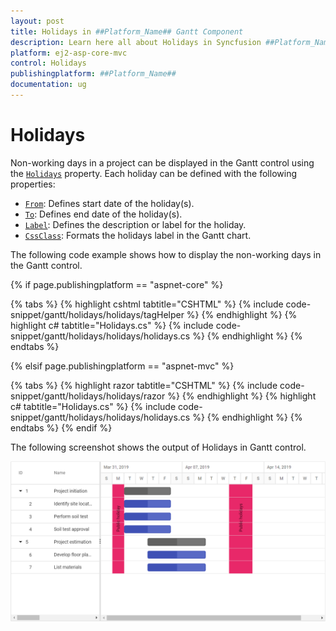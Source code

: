 ```yaml
---
layout: post
title: Holidays in ##Platform_Name## Gantt Component
description: Learn here all about Holidays in Syncfusion ##Platform_Name## Gantt component of Syncfusion Essential JS 2 and more.
platform: ej2-asp-core-mvc
control: Holidays
publishingplatform: ##Platform_Name##
documentation: ug
---
```



# Holidays

Non-working days in a project can be displayed in the Gantt control using the [`Holidays`](https://help.syncfusion.com/cr/aspnetcore-js2/Syncfusion.EJ2.Gantt.Gantt.html#Syncfusion_EJ2_Gantt_Gantt_Holidays) property. Each holiday can be defined with the following properties:

* [`From`](https://help.syncfusion.com/cr/aspnetcore-js2/Syncfusion.EJ2.Gantt.GanttHoliday.html#Syncfusion_EJ2_Gantt_GanttHoliday_From): Defines start date of the holiday(s).
* [`To`](https://help.syncfusion.com/cr/aspnetcore-js2/Syncfusion.EJ2.Gantt.GanttHoliday.html#Syncfusion_EJ2_Gantt_GanttHoliday_To): Defines end date of the holiday(s).
* [`Label`](https://help.syncfusion.com/cr/aspnetcore-js2/Syncfusion.EJ2.Gantt.GanttHoliday.html#Syncfusion_EJ2_Gantt_GanttHoliday_Label): Defines the description or label for the holiday.
* [`CssClass`](https://help.syncfusion.com/cr/aspnetcore-js2/Syncfusion.EJ2.Gantt.GanttHoliday.html#Syncfusion_EJ2_Gantt_GanttHoliday_CssClass): Formats the holidays label in the Gantt chart.

The following code example shows how to display the non-working days in the Gantt control.

{% if page.publishingplatform == "aspnet-core" %}

{% tabs %}
{% highlight cshtml tabtitle="CSHTML" %}
{% include code-snippet/gantt/holidays/holidays/tagHelper %}
{% endhighlight %}
{% highlight c# tabtitle="Holidays.cs" %}
{% include code-snippet/gantt/holidays/holidays/holidays.cs %}
{% endhighlight %}
{% endtabs %}

{% elsif page.publishingplatform == "aspnet-mvc" %}

{% tabs %}
{% highlight razor tabtitle="CSHTML" %}
{% include code-snippet/gantt/holidays/holidays/razor %}
{% endhighlight %}
{% highlight c# tabtitle="Holidays.cs" %}
{% include code-snippet/gantt/holidays/holidays/holidays.cs %}
{% endhighlight %}
{% endtabs %}
{% endif %}



The following screenshot shows the output of Holidays in Gantt control.

![Alt text](images/holidays.png)